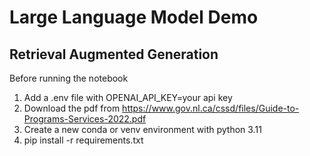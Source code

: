 # Large Language Model Demo

## Retrieval Augmented Generation

Before running the notebook

1. Add a .env file with OPENAI_API_KEY=your api key
2. Download the pdf from https://www.gov.nl.ca/cssd/files/Guide-to-Programs-Services-2022.pdf
3. Create a new conda or venv environment with python 3.11
4. pip install -r requirements.txt